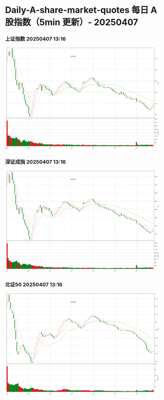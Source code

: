 
# Daily-A-share-market-quotes 每日 A 股指数（5min 更新）- 20250407

### 上证指数 20250407 13:16
![](./fig/2025/4/20250407-sh000001.png)

### 深证成指 20250407 13:16
![](./fig/2025/4/20250407-sz399001.png)

### 北证50 20250407 13:16
![](./fig/2025/4/20250407-bj899050.png)
